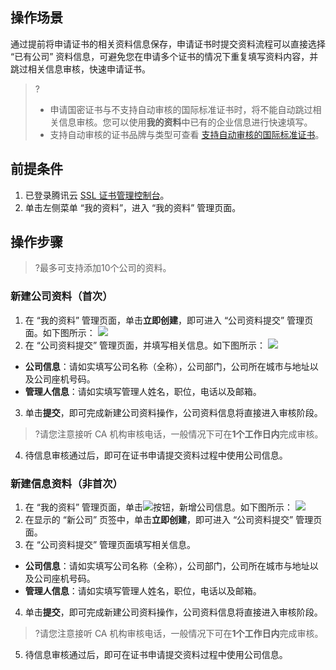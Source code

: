 ## 操作场景
通过提前将申请证书的相关资料信息保存，申请证书时提交资料流程可以直接选择 “已有公司” 资料信息，可避免您在申请多个证书的情况下重复填写资料内容，并跳过相关信息审核，快速申请证书。

>?
>- 申请国密证书与不支持自动审核的国际标准证书时，将不能自动跳过相关信息审核。您可以使用**我的资料**中已有的企业信息进行快速填写。
>- 支持自动审核的证书品牌与类型可查看 [支持自动审核的国际标准证书](https://cloud.tencent.com/document/product/400/52953#certificate)。
>
## 前提条件
1. 已登录腾讯云 [SSL 证书管理控制台](https://console.cloud.tencent.com/certoverview)。
2. 单击左侧菜单 “我的资料”，进入 “我的资料” 管理页面。

## 操作步骤
>?最多可支持添加10个公司的资料。

### 新建公司资料（首次）
1. 在 “我的资料” 管理页面，单击**立即创建**，即可进入 “公司资料提交” 管理页面。如下图所示：
![](https://main.qcloudimg.com/raw/64772f2da7a3a83b71e92ec0508d9cd4.png)
2. 在 “公司资料提交” 管理页面，并填写相关信息。如下图所示：
![](https://main.qcloudimg.com/raw/5fdb59ef57c64f0802effc22757ad36f.png)
 - **公司信息**：请如实填写公司名称（全称），公司部门，公司所在城市与地址以及公司座机号码。
 - **管理人信息**：请如实填写管理人姓名，职位，电话以及邮箱。
3.  单击**提交**，即可完成新建公司资料操作，公司资料信息将直接进入审核阶段。
>?请您注意接听 CA 机构审核电话，一般情况下可在**1个工作日内**完成审核。
4. 待信息审核通过后，即可在证书申请提交资料过程中使用公司信息。 

### 新建信息资料（非首次）
1. 在 “我的资料” 管理页面，单击<span>![](https://qcloudimg.tencent-cloud.cn/raw/af8ce53e17bf2446894169ccbb8aa7c5.png)按钮，新增公司信息。如下图所示：
![](https://main.qcloudimg.com/raw/148c490b6c6bc6a2ffe0034417b9a285.png)
2. 在显示的 “新公司” 页签中，单击**立即创建**，即可进入 “公司资料提交” 管理页面。
3. 在 “公司资料提交” 管理页面填写相关信息。
 - **公司信息**：请如实填写公司名称（全称），公司部门，公司所在城市与地址以及公司座机号码。
 - **管理人信息**：请如实填写管理人姓名，职位，电话以及邮箱。
4. 单击**提交**，即可完成新建公司资料操作，公司资料信息将直接进入审核阶段。
>?请您注意接听 CA 机构审核电话，一般情况下可在**1个工作日内**完成审核。
5. 待信息审核通过后，即可在证书申请提交资料过程中使用公司信息。

